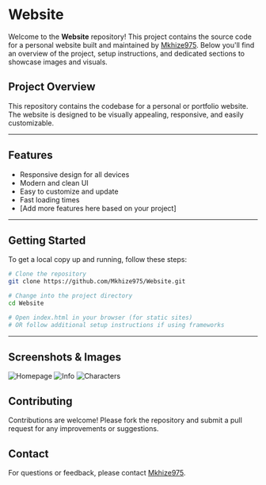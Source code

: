 # Website

Welcome to the **Website** repository! This project contains the source code for a personal website built and maintained by [Mkhize975](https://github.com/Mkhize975). Below you'll find an overview of the project, setup instructions, and dedicated sections to showcase images and visuals.


## Project Overview

This repository contains the codebase for a personal or portfolio website. The website is designed to be visually appealing, responsive, and easily customizable.

---

## Features

- Responsive design for all devices
- Modern and clean UI
- Easy to customize and update
- Fast loading times
- [Add more features here based on your project]

---

## Getting Started

To get a local copy up and running, follow these steps:

```bash
# Clone the repository
git clone https://github.com/Mkhize975/Website.git

# Change into the project directory
cd Website

# Open index.html in your browser (for static sites)
# OR follow additional setup instructions if using frameworks
```

---

## Screenshots & Images
![Homepage ](https://github.com/user-attachments/assets/bc29dfd9-1015-4356-85fc-9324c8c3ec00)
![Info](https://github.com/user-attachments/assets/bde5c612-4523-4903-9be7-b83e52841567)
![Characters](https://github.com/user-attachments/assets/55a603af-4d17-428a-922e-9d0c567e0007)


## Contributing

Contributions are welcome! Please fork the repository and submit a pull request for any improvements or suggestions.



## Contact

For questions or feedback, please contact [Mkhize975](https://github.com/Mkhize975).
